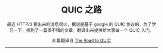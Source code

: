 
<h1 align="center">
QUIC 之路
</h1>

<div align="center">
<p>最近 HTTP/3 要出来的消息很火，据说是基于 google 的 QUIC 协议的，为了学习一下，找到了一篇很不错的文章，翻译出来提供给大家做一个 QUIC 入门。</p>
<p>此篇翻译自 <a href="https://blog.cloudflare.com/the-road-to-quic/">The Road to QUIC</a></p>
</div>

<hr>